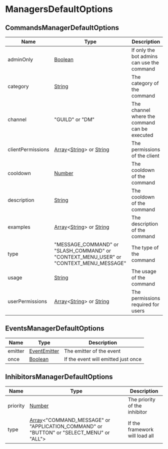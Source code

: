 # ManagersDefaultOptions

## CommandsManagerDefaultOptions

| Name              | Type                                                                                                                                                                                                                                                                                   | Description                                   |
| ----------------- | -------------------------------------------------------------------------------------------------------------------------------------------------------------------------------------------------------------------------------------------------------------------------------------- | --------------------------------------------- |
| adminOnly         | [Boolean](https://developer.mozilla.org/docs/Web/JavaScript/Reference/Global_Objects/Boolean)                                                                                                                                                                                          | If only the bot admins can use the command    |
| category          | [String](https://developer.mozilla.org/docs/Web/JavaScript/Reference/Global_Objects/String)                                                                                                                                                                                            | The category of the command                   |
| channel           | "GUILD" or "DM"                                                                                                                                                                                                                                                                        | The channel where the command can be executed |
| clientPermissions | [Array](https://developer.mozilla.org/docs/Web/JavaScript/Reference/Global_Objects/String)<[String](https://developer.mozilla.org/docs/Web/JavaScript/Reference/Global_Objects/String)> or [String](https://developer.mozilla.org/docs/Web/JavaScript/Reference/Global_Objects/String) | The permissions of the client                 |
| cooldown          | [Number](https://developer.mozilla.org/docs/Web/JavaScript/Reference/Global_Objects/Number)                                                                                                                                                                                            | The cooldown of the command                   |
| description       | [String](https://developer.mozilla.org/docs/Web/JavaScript/Reference/Global_Objects/String)                                                                                                                                                                                            | The cooldown of the command                   |
| examples          | [Array](https://developer.mozilla.org/docs/Web/JavaScript/Reference/Global_Objects/String)<[String](https://developer.mozilla.org/docs/Web/JavaScript/Reference/Global_Objects/String)> or [String](https://developer.mozilla.org/docs/Web/JavaScript/Reference/Global_Objects/String) | The description of the command                |
| type              | "MESSAGE_COMMAND" or "SLASH_COMMAND" or "CONTEXT_MENU_USER" or "CONTEXT_MENU_MESSAGE"                                                                                                                                                                                                  | The type of the command                       |
| usage             | [String](https://developer.mozilla.org/docs/Web/JavaScript/Reference/Global_Objects/String)                                                                                                                                                                                            | The usage of the command                      |
| userPermissions   | [Array](https://developer.mozilla.org/docs/Web/JavaScript/Reference/Global_Objects/String)<[String](https://developer.mozilla.org/docs/Web/JavaScript/Reference/Global_Objects/String)> or [String](https://developer.mozilla.org/docs/Web/JavaScript/Reference/Global_Objects/String) | The permissions required for users            |

## EventsManagerDefaultOptions

| Name    | Type                                                                                          | Description                         |
| ------- | --------------------------------------------------------------------------------------------- | ----------------------------------- |
| emitter | [EventEmitter](https://nodejs.org/api/events.html#class-eventemitter)                         | The emitter of the event            |
| once    | [Boolean](https://developer.mozilla.org/docs/Web/JavaScript/Reference/Global_Objects/Boolean) | If the event will emitted just once |

## InhibitorsManagerDefaultOptions

| Name     | Type                                                                                                                                                                          | Description                    |
| -------- | ----------------------------------------------------------------------------------------------------------------------------------------------------------------------------- | ------------------------------ |
| priority | [Number](https://developer.mozilla.org/docs/Web/JavaScript/Reference/Global_Objects/Number)                                                                                   | The priority of the inhibitor  |
| type     | [Array](https://developer.mozilla.org/docs/Web/JavaScript/Reference/Global_Objects/String)\<"COMMAND_MESSAGE" or "APPLICATION_COMMAND" or "BUTTON" or "SELECT_MENU" or "ALL"> | If the framework will load all |
